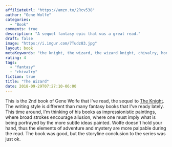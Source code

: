 ```yaml
---
affiliateUrl: "https://amzn.to/2Rcv538"
author: "Gene Wolfe"
categories:
  - "Book"
comments: true
description: "A sequel fantasy epic that was a great read."
draft: false
image: "https://i.imgur.com/7Tudz83.jpg"
layout: book
metaKeywords: "the knight, the wizard, the wizard knight, chivalry, honor, faery"
rating: 4
tags:
  - "fantasy"
  - "chivalry"
fiction: true
title: "The Wizard"
date: 2018-09-29T07:27:10-06:00
---
```


This is the 2nd book of Gene Wolfe that I've read, the sequel to [The Knight](/book/knight). The writing style is different than many fantasy books that I've ready lately. This time around, I'm thinking of his books as impressionistic paintings, where broad strokes encourage allusion, where one must imply what is being portrayed by the more subtle ideas painted. Wolfe doesn't hold your hand, thus the elements of adventure and mystery are more palpable during the read. The book was good, but the storyline conclusion to the series was just ok.
